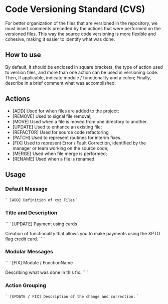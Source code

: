 Code Versioning Standard (CVS)
===

For better organization of the files that are versioned in the repository, we must insert comments preceded by the actions that were performed on the versioned files. This way the source code versioning is more flexible and cohesive, making it easier to identify what was done.

## How to use
By default, it should be enclosed in square brackets, the type of action used to version files, and more than one action can be used in versioning code. Then, if applicable, indicate module / functionality and a colon; Finally, describe in a brief comment what was accomplished.

## Actions
- [ADD] Used for when files are added to the project;
- [REMOVE] Used to signal file removal;
- [MOVE] Used when a file is moved from one directory to another.
- [UPDATE] Used to enhance an existing file;
- [REFACTOR] Used for source code refactoring
- [PATCH] Used to represent routines for interim fixes.
- [FIX] Used to represent Error / Fault Correction, identified by the manager or team working on the source code;
- [MERGE] Used when file merge is performed;
- [RENAME] Used when a file is renamed.

## Usage

### Default Message
`` `
[ADD] Definition of xyz Files
`` `

### Title and Description
`` `
[UPDATE] Payment using cards

Creation of functionality that allows you to make payments using the XPTO flag credit card.
`` `

### Modular Messages
`` `
[FIX] Module / FunctionName

Describing what was done in this fix.
`` `

### Action Grouping
`` `
[UPDATE / FIX] Description of the change and correction.
`` `
